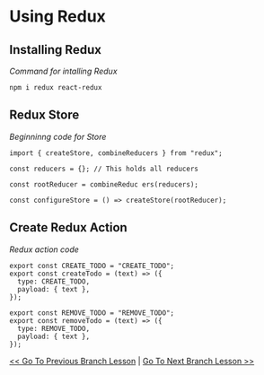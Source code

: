 # Using Redux

## Installing Redux
*Command for intalling Redux*
```
npm i redux react-redux
```

## Redux Store
*Beginninng code for Store*
```
import { createStore, combineReducers } from "redux";

const reducers = {}; // This holds all reducers

const rootReducer = combineReduc ers(reducers);

const configureStore = () => createStore(rootReducer);
```

## Create Redux Action
*Redux action code*
```
export const CREATE_TODO = "CREATE_TODO";
export const createTodo = (text) => ({
  type: CREATE_TODO,
  payload: { text },
});

export const REMOVE_TODO = "REMOVE_TODO";
export const removeTodo = (text) => ({
  type: REMOVE_TODO,
  payload: { text },
});
```





[<< Go To Previous Branch Lesson](https://github.com/yourwpmadesimple/modern-react-projects/tree/Lesson-6_Redux_AddingReduxStore) | [Go To Next Branch Lesson >>](https://github.com/yourwpmadesimple/modern-react-projects/tree/Lesson-8_Redux_CreatingReducers)